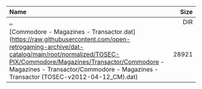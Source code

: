 |Name|Size|
|:---|---:|
|[..](../index.html)|DIR|
|[Commodore - Magazines - Transactor.dat](https://raw.githubusercontent.com/open-retrogaming-archive/dat-catalog/main/root/normalized/TOSEC-PIX/Commodore/Magazines/Transactor/Commodore - Magazines - Transactor/Commodore - Magazines - Transactor (TOSEC-v2012-04-12_CM).dat)|28921|
